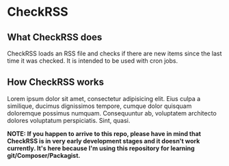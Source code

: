 # CheckRSS

## What CheckRSS does

CheckRSS loads an RSS file and checks if there are new items since the last time it was checked. It is intended to be used with cron jobs.

## How CheckRSS works

Lorem ipsum dolor sit amet, consectetur adipisicing elit. Eius culpa a similique, ducimus dignissimos tempore, cumque dolor quisquam doloremque possimus numquam. Consequuntur ab, voluptatem architecto dolores voluptatum perspiciatis. Sint, quasi.

**NOTE: If you happen to arrive to this repo, please have in mind that CheckRSS is in very early development stages and it doesn't work currently. It's here because I'm using this repository for learning git/Composer/Packagist.**

